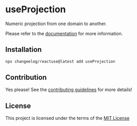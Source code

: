# useProjection

Numeric projection from one domain to another.

Please refer to the [documentation](#) for more information.

## Installation

```bash
npx changeelog/reactuse@latest add useProjection
```

## Contribution

Yes please! See the [contributing guidelines](/CONTRIBUTING.md) for more details!

## License

This project is licensed under the terms of the [MIT License](/LICENSE)
